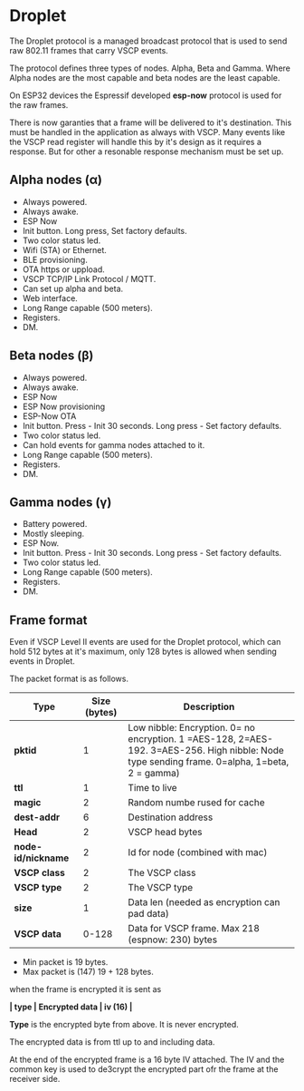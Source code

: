 # Droplet 

The Droplet protocol is a managed broadcast protocol that is used to send raw 802.11 frames that carry VSCP events.

The protocol defines three types of nodes. Alpha, Beta and Gamma. Where Alpha nodes are the most capable and beta nodes are the least capable.

On ESP32 devices the Espressif developed **esp-now** protocol is used for the raw frames.

There is now garanties that a frame will be delivered to it's destination. This must be handled in the application as always with VSCP. Many events like the VSCP read register will handle this by it's design as it requires a response. But for other a resonable response mechanism must be set up.

## Alpha nodes (α)
* Always powered.
* Always awake.
* ESP Now
* Init button. Long press, Set factory defaults.
* Two color status led.
* Wifi (STA) or Ethernet.
* BLE provisioning.
* OTA https or uppload.
* VSCP TCP/IP Link Protocol / MQTT.
* Can set up alpha and beta.
* Web interface.
* Long Range capable (500 meters).
* Registers.
* DM.

## Beta nodes (β)
* Always powered.
* Always awake.
* ESP Now
* ESP Now provisioning
* ESP-Now OTA
* Init button. Press - Init 30 seconds. Long press - Set factory defaults.
* Two color status led.
* Can hold events for gamma nodes attached to it.
* Long Range capable (500 meters).
* Registers.
* DM.

## Gamma nodes (γ)
* Battery powered.
* Mostly sleeping.
* ESP Now.
* Init button. Press - Init 30 seconds. Long press - Set factory defaults.
* Two color status led.
* Long Range capable (500 meters).
* Registers.
* DM.


## Frame format

Even if VSCP Level II events are used for the Droplet protocol, which can hold 512 bytes at it's maximum, only 128 bytes is allowed when sending events in Droplet. 

The packet format is as follows.

| Type | Size (bytes) | Description |
| ---- | ------------ | ----------- | 
| **pktid** |  1  | Low nibble: Encryption. 0= no encryption. 1 =AES-128, 2=AES-192. 3=AES-256. High nibble: Node type sending frame. 0=alpha, 1=beta, 2 = gamma) |
| **ttl** |  1  | Time to live |
| **magic** |  2  | Random numbe rused for cache |
| **dest-addr** |  6  | Destination address |
| **Head** |  2  | VSCP head bytes |
| **node-id/nickname** |  2  | Id for node (combined with mac) |
| **VSCP class** |  2  | The VSCP class |
| **VSCP type** |  2  | The VSCP type |
| **size** |  1  | Data len (needed as encryption can pad data) |
| **VSCP data** |  0-128 | Data for VSCP frame. Max 218 (espnow: 230) bytes  | 

  - Min packet is 19 bytes.
  - Max packet is (147) 19 + 128 bytes.

when the frame is encrypted it is sent as

**| type | Encrypted data | iv (16) |**

**Type** is the encrypted byte from above. It is never encrypted.

The encrypted data is from ttl up to and including data.

At the end of the encrypted frame is a 16 byte IV attached. The IV and the common key is used to de3crypt the encrypted part ofr the frame at the receiver side.
